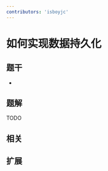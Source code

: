 ```yaml
---
contributors: 'isboyjc'
---
```


# 如何实现数据持久化


## 题干

- 



## 题解

<!-- ::: details 点我查看题解 -->

  TODO

<!-- ::: -->



## 相关



## 扩展
